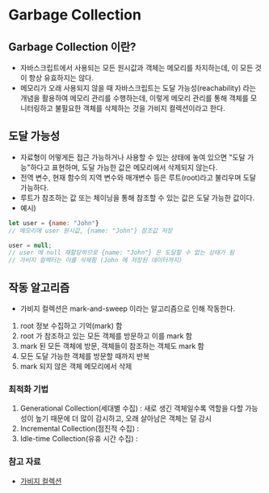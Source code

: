 # Garbage Collection

## Garbage Collection 이란?
- 자바스크립트에서 사용되는 모든 원시값과 객체는 메모리를 차지하는데, 이 모든 것이 항상 유효하지는 않다. 
- 메모리가 오래 사용되지 않을 때 자바스크립트는 도달 가능성(reachability) 라는 개념을 활용하여 메모리 관리를 수행하는데, 이렇게 메모리 관리를 통해 객체를 모니터링하고 불필요한 객체를 삭제하는 것을 가비지 컬렉션이라고 한다. 

## 도달 가능성
- 자료형이 어떻게든 접근 가능하거나 사용할 수 있는 상태에 놓여 있으면 "도달 가능"하다고 표현하며, 도달 가능한 값은 메모리에서 삭제되지 않는다.
- 전역 변수, 현재 함수의 지역 변수와 매개변수 등은 루트(root)라고 불리우며 도달 가능하다.
- 루트가 참조하는 값 또는 체이닝을 통해 참조할 수 있는 값은 도달 가능한 값이다. 
- 예시)
```js
let user = {name: "John"}
// 메모리에 user 원시값, {name: "John"} 참조값 저장

user = null;
// user 에 null 재할당하므로 {name: "John"} 은 도달할 수 없는 상태가 됨 
// 가비지 컬렉터는 이를 삭제함 (John 에 저장된 데이터까지)
```

## 작동 알고리즘
- 가비지 컬렉션은 mark-and-sweep 이라는 알고리즘으로 인해 작동한다.
1. root 정보 수집하고 기억(mark) 함
2. root 가 참조하고 있는 모든 객체를 방문하고 이를 mark 함
3. mark 된 모든 객체에 방문, 객체들이 참조하는 객체도 mark 함
4. 모든 도달 가능한 객체를 방문할 때까지 반복
5. mark 되지 않은 객체 메모리에서 삭제 

### 최적화 기법
1. Generational Collection(세대별 수집) : 새로 생긴 객체일수록 역할을 다할 가능성이 높기 때문에 더 많이 감시하고, 오래 살아남은 객체는 덜 감시
2. Incremental Collection(점진적 수집) : 
3. Idle-time Collection(유휴 시간 수집) : 

### 참고 자료
- [가비지 컬렉션](https://ko.javascript.info/garbage-collection)